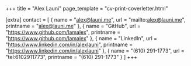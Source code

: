 +++
title = "Alex Launi"
page_template = "cv-print-coverletter.html"

[extra]
contact = [
    { name = "alex@launi.me", url = "mailto:alex@launi.me", printname = "alex@launi.me" },
    { name = "GitHub", url = "https://www.github.com/lamalex", printname = "https://www.github.com/lamalex" },
    { name = "LinkedIn", url = "https://www.linkedin.com/in/alexlauni", printname = "https://www.linkedin.com/in/alexlauni" },
    { name = "(610) 291-1773", url = "tel:6102911773", printname = "(610) 291-1773" }
]
+++
